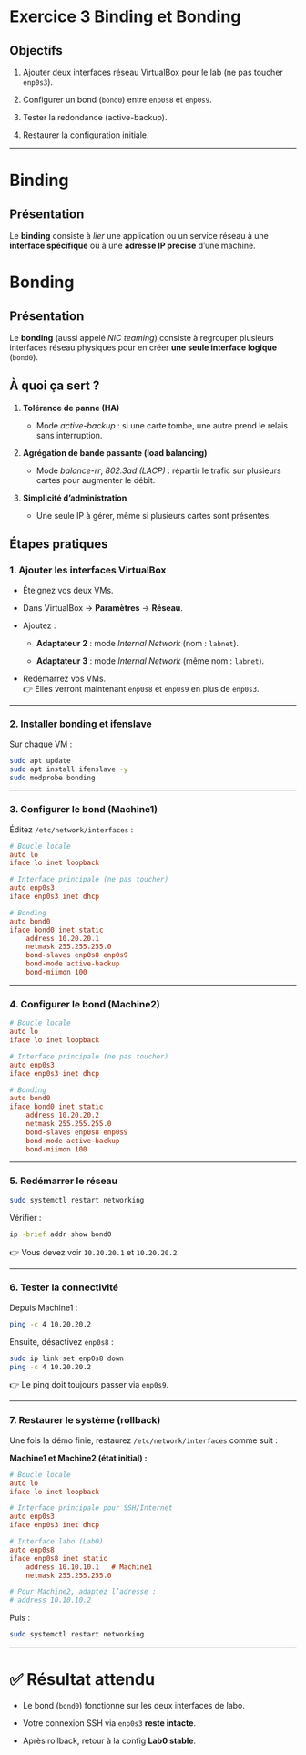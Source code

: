 # Exercice 3 Binding et Bonding

## Objectifs

1. Ajouter deux interfaces réseau VirtualBox pour le lab (ne pas toucher `enp0s3`).

2. Configurer un bond (`bond0`) entre `enp0s8` et `enp0s9`.

3. Tester la redondance (active-backup).

4. Restaurer la configuration initiale.

---

# Binding

## Présentation

Le **binding** consiste à *lier* une application ou un service réseau à une **interface spécifique** ou à une **adresse IP précise** d’une machine.

# Bonding

## Présentation

Le **bonding** (aussi appelé *NIC teaming*) consiste à regrouper plusieurs interfaces réseau physiques pour en créer **une seule interface logique** (`bond0`).

## À quoi ça sert ?

1. **Tolérance de panne (HA)**
   
   - Mode *active-backup* : si une carte tombe, une autre prend le relais sans interruption.

2. **Agrégation de bande passante (load balancing)**
   
   - Mode *balance-rr*, *802.3ad (LACP)* : répartir le trafic sur plusieurs cartes pour augmenter le débit.

3. **Simplicité d’administration**
   
   - Une seule IP à gérer, même si plusieurs cartes sont présentes.

## Étapes pratiques

### 1. Ajouter les interfaces VirtualBox

- Éteignez vos deux VMs.

- Dans VirtualBox → **Paramètres** → **Réseau**.

- Ajoutez :
  
  - **Adaptateur 2** : mode *Internal Network* (nom : `labnet`).
  
  - **Adaptateur 3** : mode *Internal Network* (même nom : `labnet`).

- Redémarrez vos VMs.  
  👉 Elles verront maintenant `enp0s8` et `enp0s9` en plus de `enp0s3`.

---

### 2. Installer bonding et ifenslave

Sur chaque VM :

```bash
sudo apt update
sudo apt install ifenslave -y
sudo modprobe bonding
```

---

### 3. Configurer le bond (Machine1)

Éditez `/etc/network/interfaces` :

```ini
# Boucle locale
auto lo
iface lo inet loopback

# Interface principale (ne pas toucher)
auto enp0s3
iface enp0s3 inet dhcp

# Bonding
auto bond0
iface bond0 inet static
    address 10.20.20.1
    netmask 255.255.255.0
    bond-slaves enp0s8 enp0s9
    bond-mode active-backup
    bond-miimon 100
```

---

### 4. Configurer le bond (Machine2)

```ini
# Boucle locale
auto lo
iface lo inet loopback

# Interface principale (ne pas toucher)
auto enp0s3
iface enp0s3 inet dhcp

# Bonding
auto bond0
iface bond0 inet static
    address 10.20.20.2
    netmask 255.255.255.0
    bond-slaves enp0s8 enp0s9
    bond-mode active-backup
    bond-miimon 100
```

---

### 5. Redémarrer le réseau

```bash
sudo systemctl restart networking
```

Vérifier :

```bash
ip -brief addr show bond0
```

👉 Vous devez voir `10.20.20.1` et `10.20.20.2`.

---

### 6. Tester la connectivité

Depuis Machine1 :

```bash
ping -c 4 10.20.20.2
```

Ensuite, désactivez `enp0s8` :

```bash
sudo ip link set enp0s8 down
ping -c 4 10.20.20.2
```

👉 Le ping doit toujours passer via `enp0s9`.

---

### 7. Restaurer le système (rollback)

Une fois la démo finie, restaurez `/etc/network/interfaces` comme suit :

**Machine1 et Machine2 (état initial) :**

```ini
# Boucle locale
auto lo
iface lo inet loopback

# Interface principale pour SSH/Internet
auto enp0s3
iface enp0s3 inet dhcp

# Interface labo (Lab0)
auto enp0s8
iface enp0s8 inet static
    address 10.10.10.1   # Machine1
    netmask 255.255.255.0

# Pour Machine2, adaptez l’adresse :
# address 10.10.10.2
```

Puis :

```bash
sudo systemctl restart networking
```

---

# ✅ Résultat attendu

- Le bond (`bond0`) fonctionne sur les deux interfaces de labo.

- Votre connexion SSH via `enp0s3` **reste intacte**.

- Après rollback, retour à la config **Lab0 stable**.
